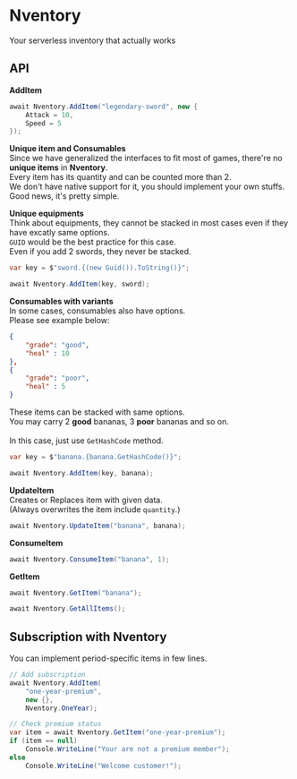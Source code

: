 Nventory
====
Your serverless inventory that actually works


API
----
__AddItem__
```cs
await Nventory.AddItem("legendary-sword", new {
    Attack = 10,
    Speed = 5
});
```

__Unique item and Consumables__<br>
Since we have generalized the interfaces to fit most of games, there're no __unique items__ in __Nventory__.<br>
Every item has its quantity and can be counted more than 2.<br>
We don't have native support for it, you should implement your own stuffs.<br>
Good news, it's pretty simple.

__Unique equipments__<br>
Think about equipments, they cannot be stacked in most cases even if they have excatly same options.<br>
`GUID` would be the best practice for this case.<br>
Even if you add 2 swords, they never be stacked.
```cs
var key = $"sword.{(new Guid()).ToString()}";

await Nventory.AddItem(key, sword);
```

__Consumables with variants__<br>
In some cases, consumables also have options.<br>
Please see example below:
```json
{
    "grade": "good",
    "heal" : 10
},
{
    "grade": "poor",
    "heal" : 5
}
```
These items can be stacked with same options. <br>
You may carry 2 __good__ bananas, 3 __poor__ bananas and so on.<br>
<br>
In this case, just use `GetHashCode` method.

```cs
var key = $"banana.{banana.GetHashCode()}";

await Nventory.AddItem(key, banana);
```

__UpdateItem__<br>
Creates or Replaces item with given data.<br>
(Always overwrites the item include `quantity`.)

```cs
await Nventory.UpdateItem("banana", banana);
```

__ConsumeItem__

```cs
await Nventory.ConsumeItem("banana", 1);
```

__GetItem__

```cs
await Nventory.GetItem("banana");
```
```cs
await Nventory.GetAllItems();
```


Subscription with Nventory
----
You can implement period-specific items in few lines.

```cs
// Add subscription
await Nventory.AddItem(
    "one-year-premium",
    new {},
    Nventory.OneYear);
```

```cs
// Check premium status
var item = await Nventory.GetItem("one-year-premium");
if (item == null)   
    Console.WriteLine("Your are not a premium member");
else
    Console.WriteLine("Welcome customer!");
```

